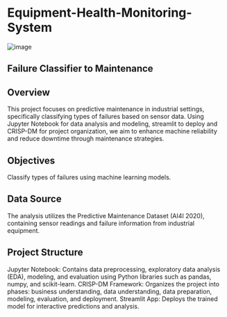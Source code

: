 # Equipment-Health-Monitoring-System
![image](https://github.com/Vijay-glitch495/Equipment-Health-Monitoring-System/assets/108282191/0ef3bea5-4e99-4184-9f19-4a32652dd4ab)
## Failure Classifier to Maintenance
## Overview
This project focuses on predictive maintenance in industrial settings, specifically classifying types of failures based on sensor data. Using Jupyter Notebook for data analysis and modeling, streamlit to deploy and CRISP-DM for project organization, we aim to enhance machine reliability and reduce downtime through maintenance strategies.

## Objectives
Classify types of failures using machine learning models.

## Data Source
   The analysis utilizes the Predictive Maintenance Dataset (AI4I 2020), containing sensor readings and failure information from industrial equipment.

## Project Structure
   </li>Jupyter Notebook: Contains data preprocessing, exploratory data analysis (EDA), modeling, and evaluation using Python libraries such as pandas, numpy, and scikit-learn.</li>

   </li>CRISP-DM Framework: Organizes the project into phases: business understanding, data understanding, data preparation, modeling, evaluation, and deployment.</li>

   </li>Streamlit App: Deploys the trained model for interactive predictions and analysis.</li>

